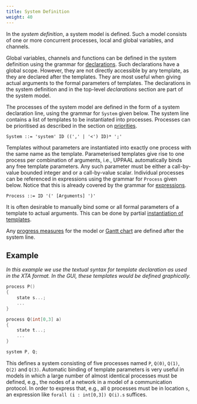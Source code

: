 ```yaml
---
title: System Definition
weight: 40
---
```


In the _system definition_, a system model is defined. Such a model consists of one or more concurrent processes, local and global variables, and channels.

Global variables, channels and functions can be defined in the system definition using the grammar for [declarations](/language-reference/system-description/declarations/). Such declarations have a global scope. However, they are not directly accessible by any template, as they are declared after the templates. They are most useful when giving actual arguments to the formal parameters of templates. The declarations in the system definition and in the top-level _declarations_ section are part of the system model.

The processes of the system model are defined in the form of a system declaration line, using the grammar for `System` given below. The system line contains a list of templates to be instantiated into processes. Processes can be prioritised as described in the section on [priorities](/language-reference/system-description/priorities/).

``` EBNF
System ::= 'system' ID ((',' | '<') ID)* ';'
```

Templates without parameters are instantiated into exactly one process with the same name as the template. Parameterised templates give rise to one process per combination of arguments, i.e., UPPAAL automatically binds any free template parameters. Any such parameter must be either a call-by-value bounded integer and or a call-by-value scalar. Individual processes can be referenced in expressions using the grammar for `Process` given below. Notice that this is already covered by the grammar for [expressions](/language-reference/expressions/).

``` EBNF
Process ::= ID '(' [Arguments] ')'
```

It is often desirable to manually bind some or all formal parameters of a template to actual arguments. This can be done by partial [instantiation of templates](/language-reference/system-description/system-definition/template-instantiation/).

Any [progress measures](progress-measures/) for the model or [Gantt chart](gantt-chart/) are defined after the system line.

## Example

_In this example we use the textual syntax for template declaration as used in the XTA format. In the GUI, these templates would be defined graphically._

``` c
process P()
{
    state s...;
    ...
}

process Q(int[0,3] a)
{
    state t...;
    ...
}

system P, Q;
```

This defines a system consisting of five processes named `P`, `Q(0)`, `Q(1)`, `Q(2)` and `Q(3)`. Automatic binding of template parameters is very useful in models in which a large number of almost identical processes must be defined, e.g., the nodes of a network in a model of a communication protocol. In order to express that, e.g., all `Q` processes must be in location `s`, an expression like `forall (i : int[0,3]) Q(i).s` suffices.
